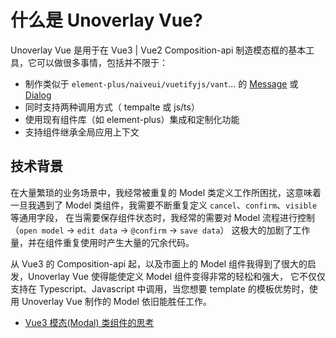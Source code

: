 # 什么是 Unoverlay Vue?

Unoverlay Vue 是用于在 Vue3 | Vue2 Composition-api 制造模态框的基本工具，它可以做很多事情，包括并不限于：

- 制作类似于 `element-plus/naiveui/vuetifyjs/vant`... 的 [Message](https://element.eleme.cn/#/en-US/component/message) 或 [Dialog](https://element.eleme.cn/#/en-US/component/dialog)
- 同时支持两种调用方式（ tempalte 或 js/ts）
- 使用现有组件库（如 element-plus）集成和定制化功能
- 支持组件继承全局应用上下文

## 技术背景

在大量繁琐的业务场景中，我经常被重复的 Model 类定义工作所困扰，这意味着一旦我遇到了 Model 类组件，我需要不断重复定义 `cancel`、`confirm`、`visible` 等通用字段，
在当需要保存组件状态时，我经常的需要对 Model 流程进行控制（`open model` -> `edit data` -> `@confirm` -> `save data`）
这极大的加剧了工作量，并在组件重复使用时产生大量的冗余代码。

从 Vue3 的 Composition-api 起，以及市面上的 Model 组件我得到了很大的启发，Unoverlay Vue 使得能使定义 Model 组件变得非常的轻松和强大，
它不仅仅支持在 Typescript、Javascript 中调用，当您想要 template 的模板优势时，使用 Unoverlay Vue 制作的 Model 依旧能胜任工作。

- [Vue3 模态(Modal) 类组件的思考](https://juejin.cn/post/7112107238969311262)